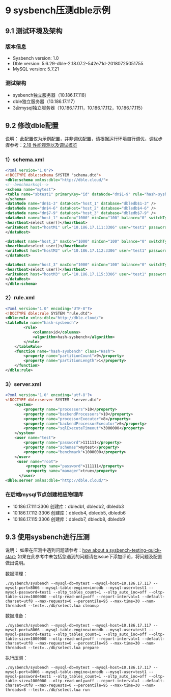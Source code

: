 # 9 sysbench压测dble示例
## 9.1 测试环境及架构

<h3>版本信息</h3>

+ Sysbench version: 1.0
+ Dble version: 5.6.29-dble-2.18.07.2-542e71d-20180725051755
+ MySQL version: 5.7.21

<h3>测试架构</h3>

+ sysbench独立服务器（10.186.17.118）
+ dble独立服务器（10.186.17.117）
+ 3台mysql独立服务器（10.186.17.111，10.186.17.112，10.186.17.115）

## 9.2 修改dble配置

说明：
此配置仅为示例配置，并非调优配置，请根据运行环境自行调优，调优步骤参考：[2.18 性能观测以及调试概览](../2.Function/2.18_performance_observation.md)

<h3>1）schema.xml </h3>

```xml
<?xml version="1.0"?>
<!DOCTYPE dble:schema SYSTEM "schema.dtd">
<dble:schema xmlns:dble="http://dble.cloud/">
<!--benchmarksql-->
<schema name="mytest">
<table name="sbtest1" primaryKey="id" dataNode="dn$1-9" rule="hash-sysbench" />
</schema>
<dataNode name="dn$1-3" dataHost="host_1" database="dbledb$1-3" />
<dataNode name="dn$4-6" dataHost="host_2" database="dbledb$4-6" />
<dataNode name="dn$7-9" dataHost="host_3" database="dbledb$7-9" />
<dataHost name="host_1" maxCon="1000" minCon="100" balance="0" switchType="-1"  slaveThreshold="-1">
<heartbeat>select user()</heartbeat>
<writeHost host="hostM1" url="10.186.17.111:3306" user="test1" password="test1"></writeHost>
</dataHost>

<dataHost name="host_2" maxCon="1000" minCon="100" balance="0" switchType="-1"  slaveThreshold="-1">
<heartbeat>select user()</heartbeat>
<writeHost host="hostM2" url="10.186.17.112:3306" user="test1" password="test1"></writeHost>
</dataHost>

<dataHost name="host_3" maxCon="1000" minCon="100" balance="0" switchType="-1" slaveThreshold="-1">
<heartbeat>select user()</heartbeat>
<writeHost host="hostM3" url="10.186.17.115:3306" user="test1" password="test1"></writeHost>
</dataHost>
</dble:schema>
```
<h3>2）rule.xml </h3>

```xml
<?xml version="1.0" encoding="UTF-8"?>
<!DOCTYPE dble:rule SYSTEM "rule.dtd">
<dble:rule xmlns:dble="http://dble.cloud/">
<tableRule name="hash-sysbench">
        <rule>
            <columns>id</columns>
            <algorithm>hash-sysbench</algorithm>
        </rule>
    </tableRule>
    <function name="hash-sysbench" class="Hash">
        <property name="partitionCount">9</property>
        <property name="partitionLength">1</property>
    </function>
</dble:rule>    
```

<h3>3）server.xml</h3>

```xml
<?xml version='1.0' encoding='utf-8'?>
<!DOCTYPE dble:server SYSTEM "server.dtd">
    <system>
        <property name="processors">10</property>
        <property name="backendProcessors">10</property>
        <property name="processorExecutor">8</property>
        <property name="backendProcessorExecutor">6</property>
        <property name="sqlExecuteTimeout">3000000</property>
    </system>
    <user name="test">
        <property name="password">111111</property>
        <property name="schemas">mytest</property>
        <property name="benchmark">1000000</property>
    </user>
     <user name="root">
         <property name="password">111111</property>
         <property name="manager">true</property>
      </user>
<dble:server xmlns:dble="http://dble.cloud/">
```
<h3>在后端mysql节点创建相应物理库</h3>

+ 10.186.17.111:3306 创建库：dbledb1, dbledb2, dbledb3
+ 10.186.17.112:3306 创建库：dbledb4, dbledb5, dbledb6
+ 10.186.17.115:3306 创建库：dbledb7, dbledb8, dbledb9

## 9.3 使用sysbench进行压测
说明：
如果在压测中遇到问题请参考：[how about a sysbench-testing-quick-start](https://github.com/actiontech/dble/issues/458);
如果在此参考中未包括您遇到的问题请在issue下添加评论，将问题及配置做出说明。

数据清理：
```
./sysbench/sysbench --mysql-db=mytest --mysql-host=10.186.17.117 --mysql-port=8066 --mysql-table-engine=innodb --mysql-user=test1 --mysql-password=test1 --oltp_tables_count=1 --oltp_auto_inc=off --oltp-table-size=1000000 --oltp-read-only=off --report-interval=1 --default-charset=utf8 --max-requests=0 --percentile=95 --max-time=30 --num-threads=8 --test=../db/select.lua cleanup
```
数据准备：
```
./sysbench/sysbench --mysql-db=mytest --mysql-host=10.186.17.117 --mysql-port=8066 --mysql-table-engine=innodb --mysql-user=test1 --mysql-password=test1 --oltp_tables_count=1 --oltp_auto_inc=off --oltp-table-size=1000000 --oltp-read-only=off --report-interval=1 --default-charset=utf8 --max-requests=0 --percentile=95 --max-time=30 --num-threads=8 --test=../db/select.lua prepare
```
执行压测：
```
./sysbench/sysbench --mysql-db=mytest --mysql-host=10.186.17.117 --mysql-port=8066 --mysql-table-engine=innodb --mysql-user=test1 --mysql-password=test1 --oltp_tables_count=1 --oltp_auto_inc=off --oltp-table-size=1000000 --oltp-read-only=off --report-interval=1 --default-charset=utf8 --max-requests=0 --percentile=95 --max-time=30 --num-threads=8 --test=../db/select.lua run
```
